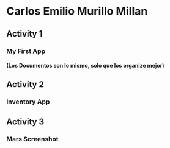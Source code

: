 # Carlos Emilio Murillo Millan

## Activity 1
### My First App
#### (Los Documentos son lo mismo, solo que los organize mejor)

## Activity 2
### Inventory App

## Activity 3
### Mars Screenshot
